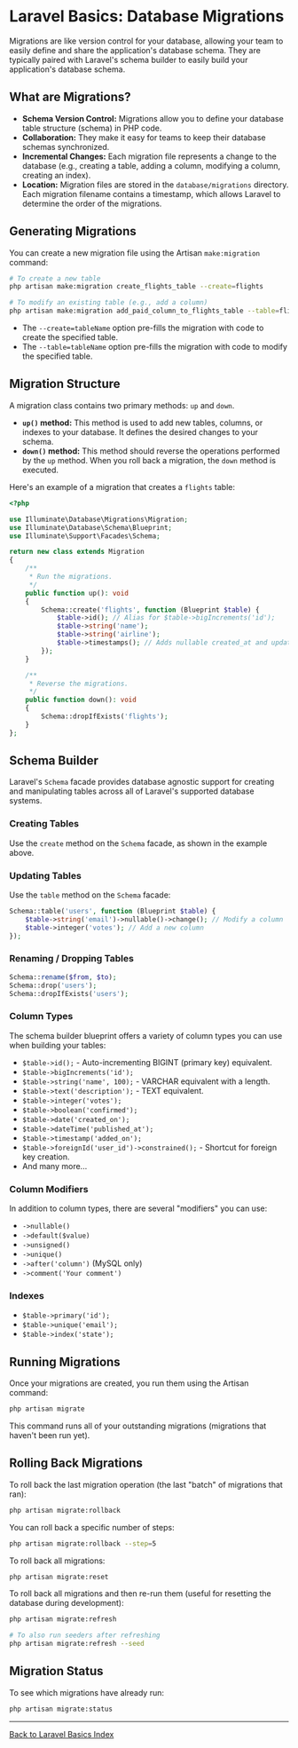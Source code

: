 # Laravel Basics: Database Migrations

Migrations are like version control for your database, allowing your team to easily define and share the application's database schema. They are typically paired with Laravel's schema builder to easily build your application's database schema.

## What are Migrations?

*   **Schema Version Control:** Migrations allow you to define your database table structure (schema) in PHP code.
*   **Collaboration:** They make it easy for teams to keep their database schemas synchronized.
*   **Incremental Changes:** Each migration file represents a change to the database (e.g., creating a table, adding a column, modifying a column, creating an index).
*   **Location:** Migration files are stored in the `database/migrations` directory. Each migration filename contains a timestamp, which allows Laravel to determine the order of the migrations.

## Generating Migrations

You can create a new migration file using the Artisan `make:migration` command:

```bash
# To create a new table
php artisan make:migration create_flights_table --create=flights

# To modify an existing table (e.g., add a column)
php artisan make:migration add_paid_column_to_flights_table --table=flights
```

*   The `--create=tableName` option pre-fills the migration with code to create the specified table.
*   The `--table=tableName` option pre-fills the migration with code to modify the specified table.

## Migration Structure

A migration class contains two primary methods: `up` and `down`.

*   **`up()` method:** This method is used to add new tables, columns, or indexes to your database. It defines the desired changes to your schema.
*   **`down()` method:** This method should reverse the operations performed by the `up` method. When you roll back a migration, the `down` method is executed.

Here's an example of a migration that creates a `flights` table:

```php
<?php

use Illuminate\Database\Migrations\Migration;
use Illuminate\Database\Schema\Blueprint;
use Illuminate\Support\Facades\Schema;

return new class extends Migration
{
    /**
     * Run the migrations.
     */
    public function up(): void
    {
        Schema::create('flights', function (Blueprint $table) {
            $table->id(); // Alias for $table->bigIncrements('id');
            $table->string('name');
            $table->string('airline');
            $table->timestamps(); // Adds nullable created_at and updated_at columns
        });
    }

    /**
     * Reverse the migrations.
     */
    public function down(): void
    {
        Schema::dropIfExists('flights');
    }
};
```

## Schema Builder

Laravel's `Schema` facade provides database agnostic support for creating and manipulating tables across all of Laravel's supported database systems.

### Creating Tables
Use the `create` method on the `Schema` facade, as shown in the example above.

### Updating Tables
Use the `table` method on the `Schema` facade:
```php
Schema::table('users', function (Blueprint $table) {
    $table->string('email')->nullable()->change(); // Modify a column
    $table->integer('votes'); // Add a new column
});
```

### Renaming / Dropping Tables
```php
Schema::rename($from, $to);
Schema::drop('users');
Schema::dropIfExists('users');
```

### Column Types
The schema builder blueprint offers a variety of column types you can use when building your tables:
*   `$table->id();` - Auto-incrementing BIGINT (primary key) equivalent.
*   `$table->bigIncrements('id');`
*   `$table->string('name', 100);` - VARCHAR equivalent with a length.
*   `$table->text('description');` - TEXT equivalent.
*   `$table->integer('votes');`
*   `$table->boolean('confirmed');`
*   `$table->date('created_on');`
*   `$table->dateTime('published_at');`
*   `$table->timestamp('added_on');`
*   `$table->foreignId('user_id')->constrained();` - Shortcut for foreign key creation.
*   And many more...

### Column Modifiers
In addition to column types, there are several "modifiers" you can use:
*   `->nullable()`
*   `->default($value)`
*   `->unsigned()`
*   `->unique()`
*   `->after('column')` (MySQL only)
*   `->comment('Your comment')`

### Indexes
*   `$table->primary('id');`
*   `$table->unique('email');`
*   `$table->index('state');`

## Running Migrations

Once your migrations are created, you run them using the Artisan command:

```bash
php artisan migrate
```
This command runs all of your outstanding migrations (migrations that haven't been run yet).

## Rolling Back Migrations

To roll back the last migration operation (the last "batch" of migrations that ran):
```bash
php artisan migrate:rollback
```
You can roll back a specific number of steps:
```bash
php artisan migrate:rollback --step=5
```
To roll back all migrations:
```bash
php artisan migrate:reset
```
To roll back all migrations and then re-run them (useful for resetting the database during development):
```bash
php artisan migrate:refresh

# To also run seeders after refreshing
php artisan migrate:refresh --seed
```

## Migration Status
To see which migrations have already run:
```bash
php artisan migrate:status
```

---
[Back to Laravel Basics Index](https://hackmd.io/@jmrecodes/B1PTGFkXgl)